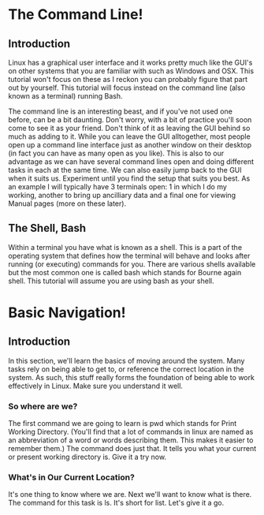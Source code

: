 # The Command Line!
## Introduction
Linux has a graphical user interface and it works pretty much like the GUI's on other systems that you are familiar with such as Windows and OSX. This tutorial won't focus on these as I reckon you can probably figure that part out by yourself. This tutorial will focus instead on the command line (also known as a terminal) running Bash.

The command line is an interesting beast, and if you've not used one before, can be a bit daunting. Don't worry, with a bit of practice you'll soon come to see it as your friend. Don't think of it as leaving the GUI behind so much as adding to it. While you can leave the GUI alltogether, most people open up a command line interface just as another window on their desktop (in fact you can have as many open as you like). This is also to our advantage as we can have several command lines open and doing different tasks in each at the same time. We can also easily jump back to the GUI when it suits us. Experiment until you find the setup that suits you best. As an example I will typically have 3 terminals open: 1 in which I do my working, another to bring up ancilliary data and a final one for viewing Manual pages (more on these later).

## The Shell, Bash
Within a terminal you have what is known as a shell. This is a part of the operating system that defines how the terminal will behave and looks after running (or executing) commands for you. There are various shells available but the most common one is called bash which stands for Bourne again shell. This tutorial will assume you are using bash as your shell.


# Basic Navigation!
## Introduction
In this section, we'll learn the basics of moving around the system. Many tasks rely on being able to get to, or reference the correct location in the system. As such, this stuff really forms the foundation of being able to work effectively in Linux. Make sure you understand it well.
 
 ### So where are we?
The first command we are going to learn is pwd which stands for Print Working Directory. (You'll find that a lot of commands in linux are named as an abbreviation of a word or words describing them. This makes it easier to remember them.) The command does just that. It tells you what your current or present working directory is. Give it a try now.

### What's in Our Current Location?
It's one thing to know where we are. Next we'll want to know what is there. The command for this task is ls. It's short for list. Let's give it a go.



